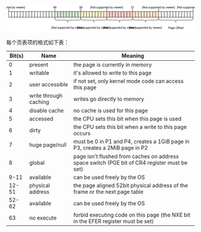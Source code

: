 ![](./figure/x86_64_paging.svg)

每个页表项的格式如下表：

| Bit(s) | Name                  | Meaning                                                      |
| ------ | --------------------- | ------------------------------------------------------------ |
| 0      | present               | the page is currently in memory                              |
| 1      | writable              | it's allowed to write to this page                           |
| 2      | user accessible       | if not set, only kernel mode code can access this page       |
| 3      | write through caching | writes go directly to memory                                 |
| 4      | disable cache         | no cache is used for this page                               |
| 5      | accessed              | the CPU sets this bit when this page is used                 |
| 6      | dirty                 | the CPU sets this bit when a write to this page occurs       |
| 7      | huge page/null        | must be 0 in P1 and P4, creates a 1GiB page in P3, creates a 2MiB page in P2 |
| 8      | global                | page isn't flushed from caches on address space switch (PGE bit of CR4 register must be set) |
| 9-11   | available             | can be used freely by the OS                                 |
| 12-51  | physical address      | the page aligned 52bit physical address of the frame or the next page table |
| 52-62  | available             | can be used freely by the OS                                 |
| 63     | no execute            | forbid executing code on this page (the NXE bit in the EFER register must be set) |